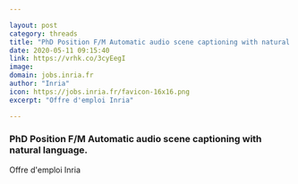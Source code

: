 ```yaml
---

layout: post
category: threads
title: "PhD Position F/M Automatic audio scene captioning with natural language."
date: 2020-05-11 09:15:40
link: https://vrhk.co/3cyEegI
image: 
domain: jobs.inria.fr
author: "Inria"
icon: https://jobs.inria.fr/favicon-16x16.png
excerpt: "Offre d'emploi Inria"

---
```


### PhD Position F/M Automatic audio scene captioning with natural language.

Offre d'emploi Inria